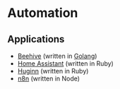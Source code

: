 # Automation

## Applications

- [Beehive](https://github.com/muesli/beehive) (written in
  [Golang](/programming/languages/golang.md))
- [Home Assistant](/devops/home-assistant.md) (written in Ruby)
- [Huginn](https://github.com/huginn/huginn/) (written in Ruby)
- [n8n](http://n8n.io/) (written in Node)

